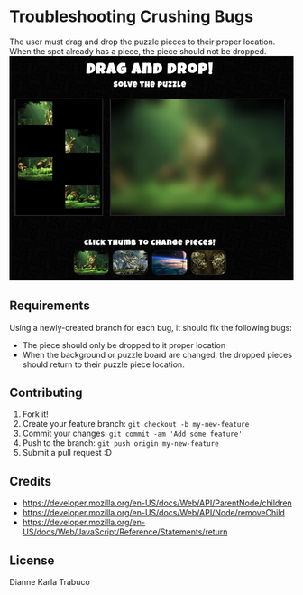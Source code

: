 # Troubleshooting Crushing Bugs
The user must drag and drop the puzzle pieces to their proper location. When the spot already has a piece, the piece should not be dropped.
![drag and drop puzzle game](images/UI.png "drag and drop puzzle game")


## Requirements
Using a newly-created branch for each bug, it should fix the following bugs:

* The piece should only be dropped to it proper location
* When the background or puzzle board are changed, the dropped pieces should return to their puzzle piece location.


## Contributing

1. Fork it!
2. Create your feature branch: `git checkout -b my-new-feature`
3. Commit your changes: `git commit -am 'Add some feature'`
4. Push to the branch: `git push origin my-new-feature`
5. Submit a pull request :D

## Credits

* https://developer.mozilla.org/en-US/docs/Web/API/ParentNode/children
* https://developer.mozilla.org/en-US/docs/Web/API/Node/removeChild
* https://developer.mozilla.org/en-US/docs/Web/JavaScript/Reference/Statements/return

## License

Dianne Karla Trabuco
